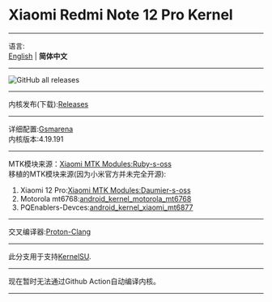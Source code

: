 # Xiaomi Redmi Note 12 Pro Kernel  
***
语言:   
[English](README.md) | **简体中文**  
***
![GitHub all releases](https://img.shields.io/github/downloads/Coconutat/android_kernel_xiaomi_ruby_exp/total?style=plastic&logo=Linux&logoColor=%23FFFFFF&labelColor=%23000000&color=%23FFF0F5)  
***
内核发布(下载):[Releases](https://github.com/Coconutat/android_kernel_xiaomi_ruby_exp/releases)  
***
详细配置:[Gsmarena](https://www.gsmarena.com/xiaomi_redmi_note_12_pro-11955.php)  
内核版本:4.19.191  
***  
MTK模块来源：[Xiaomi MTK Modules:Ruby-s-oss](https://github.com/MiCode/MTK_kernel_modules/tree/ruby-s-oss)  
移植的MTK模块来源(因为小米官方并未完全开源):  
1. Xiaomi 12 Pro:[Xiaomi MTK Modules:Daumier-s-oss](https://github.com/MiCode/MTK_kernel_modules/tree/daumier-s-oss)  
2. Motorola mt6768:[android_kernel_motorola_mt6768](https://github.com/moto-common/android_kernel_motorola_mt6768)  
3. PQEnablers-Devces:[android_kernel_xiaomi_mt6877](https://github.com/PQEnablers-Devices/android_kernel_xiaomi_mt6877)  
***
交叉编译器:[Proton-Clang](https://github.com/kdrag0n/proton-clang)  
***
此分支用于支持[KernelSU](https://github.com/tiann/KernelSU). 
***
现在暂时无法通过Github Action自动编译内核。  
***